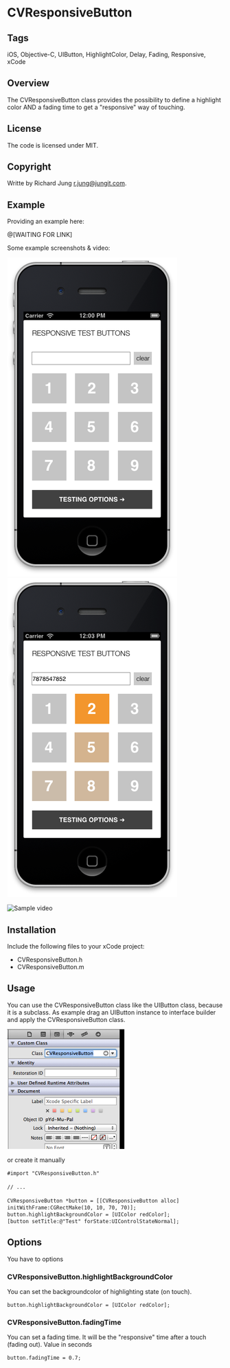 # CVResponsiveButton #


## Tags ##

iOS, Objective-C, UIButton, HighlightColor, Delay, Fading, Responsive, xCode

## Overview ##

The CVResponsiveButton class provides the possibility to define a highlight color AND a fading time to get a "responsive" way of touching.

## License ##

The code is licensed under MIT.

## Copyright ##

Writte by Richard Jung <r.jung@jungit.com>.

## Example ##

Providing an example here:

@[WAITING FOR LINK]

Some example screenshots & video:

![Sample 1](https://github.com/Jusophos/CVResponsiveButton/raw/master/screenshots/cvresponsivebutton_screenshot_1.png "Sample 1")
![Sample 2](https://github.com/Jusophos/CVResponsiveButton/raw/master/screenshots/cvresponsivebutton_screenshot_2.png "Sample 2")

![Sample video](https://github.com/Jusophos/CVResponsiveButton/raw/master/screenshots/cvresponsivebutton_video.png "Sample video")

## Installation ##

Include the following files to your xCode project:

-	CVResponsiveButton.h
-	CVResponsiveButton.m

## Usage ##

You can use the CVResponsiveButton class like the UIButton class, because it is a subclass. As example drag an UIButton instance to interface builder and apply the CVResponsiveButton class.

![Sample 3](https://github.com/Jusophos/CVResponsiveButton/raw/master/screenshots/cvresponsivebutton_screenshot_3.png "Sample 3")

or create it manually

	#import "CVResponsiveButton.h"

	// ...

	CVResponsiveButton *button = [[CVResponsiveButton alloc] initWithFrame:CGRectMake(10, 10, 70, 70)];
	button.highlightBackgroundColor = [UIColor redColor];
	[button setTitle:@"Test" forState:UIControlStateNormal];

## Options ##

You have to options

### CVResponsiveButton.highlightBackgroundColor ###

You can set the backgroundcolor of highlighting state (on touch).

	button.highlightBackgroundColor = [UIColor redColor];

### CVResponsiveButton.fadingTime ###

You can set a fading time. It will be the "responsive" time after a touch (fading out). Value in seconds

	button.fadingTime = 0.7;